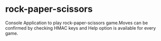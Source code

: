 # rock-paper-scissors
Console Application to play rock-paper-scissors game.Moves can be confirmed by checking HMAC keys and Help option is available for every game.
